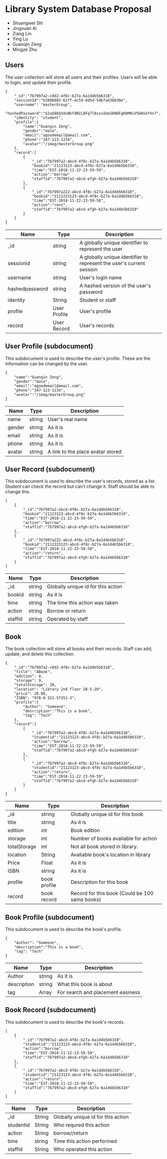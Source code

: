 # Library System Database Proposal

*  Shuangwei Shi
*  Jingxuan Ai
*  Ziang Lin
*  Ying Lu
*  Guanqin Zeng
*  Mingze Zhu

## Users

The user collection will store all users and their profiles. Users will be able to login, and update their profile.

```
{
    "_id":"7b7997a2-c0d2-4f8c-b27a-6a1d4b5b6310",
    "sessionId":"b3988882-627f-4c59-8d5d-54b7a43b030e",
    "username": "masterGroup",
    "hashedPassword":"$2a$08$XdvNkfdNIL8Fq7l8xsuIUeSbNOFgK0M0iV5HOskfVn7",
    "identity": "student",
    "profile":{       
        "name":"Guanqin Zeng",
        "gender":"male",
        "email":"agoodemail@amail.com",
        "phone":"347-123-1234",
        "avatar":"/imag/masterGroup.png"
    },
    "record":[
        {
            "_id":"7b7997a2-abcd-4f8c-b27a-6a1d4b5b6310",
            "bookid":"21123123-abcd-4f8c-b27a-6a1d4b5b6310",
            "time":"EST-2018-11-22-23-59-59",
            "action":"borrow"
            "staffid":"7b7997a2-abcd-efgh-b27a-6a1d4b5b6310"
        },
        {
            "_id":"7b7997a222-abcd-4f8c-b27a-6a1d4b5b6310",
            "bookid":"2112223123-abcd-4f8c-b27a-6a1d4b5b6310",
            "time":"EST-2018-11-22-23-59-58",
            "action":"rent",
            "staffid":"7b7997a2-abcd-efgh-b27a-6a1d4b5b6310"
        }
    ]
}
```

| Name           | Type         | Description                                                  |
| -------------- | ------------ | ------------------------------------------------------------ |
| _id            | string       | A globally unique identifier to represent the user           |
| sessionid      | string       | A globally unique identifier to represent the user's current session |
| username       | string       | User's login name                                            |
| hashedpassword | string       | A hashed version of the user's password                      |
| identity       | String       | Student or staff                                             |
| profile        | User Profile | User's profile                                               |
| record         | User Record  | User's records                                               |

## User Profile (subdocument)

This subdocument is used to describe the user's profile. These are the information can be changed by the user.

```
{
    "name":"Guanqin Zeng",
    "gender":"male",
    "email":"agoodemail@amail.com",
    "phone":"347-123-1234",
    "avatar":"/imag/masterGroup.png"
}
```

| Name   | Type   | Description                       |
| ------ | ------ | --------------------------------- |
| name   | string | User's real name                  |
| gender | string | As it is                          |
| email  | string | As it is                          |
| phone  | string | As it is                          |
| avatar | string | A link to the place avatar stored |

## User Record (subdocument)

This subdocument is used to describe the user's records, stored as a list. Student can check the record but can't change it. Staff should be able to change this.

```
[
    {
        "_id":"7b7997a2-abcd-4f8c-b27a-6a1d4b5b6310",
        "bookid":"21123123-abcd-4f8c-b27a-6a1d4b5b6310",
        "time":"EST-2018-11-22-23-59-59",
        "action":"borrow",
        "staffid":"7b7997a2-abcd-efgh-b27a-6a1d4b5b6310"
    },
    {
        "_id":"7b7997a222-abcd-4f8c-b27a-6a1d4b5b6310",
        "bookid":"2112223123-abcd-4f8c-b27a-6a1d4b5b6310",
        "time":"EST-2018-11-22-23-59-58",
        "action":"return",
        "staffid":"7b7997a2-abcd-efgh-b27a-6a1d4b5b6310"
    }
]
```

| Name       | Type   | Description                        |
| ---------- | ------ | ---------------------------------- |
| _id        | string | Globally unique id for this action |
| bookid     | string | As it is                           |
| time       | string | The time this action was taken     |
| action     | string | Borrow or return                   |
| staffid    | string | Operated by staff                  |

## Book

The book collection will store all books and their records. Staff can add, update, and delete this collection.

```
{
    "_id":"7b7997a2-c0d2-4f8c-b27a-6a1d4b5b6310",
    "title": "ABook",
    "edition": 4,
    "storage": 9,
    "totalStorage": 20,
    "location": "Library 2nd floor 2B-5-20",
    "price": 20.98,
    "ISBN": "978-0-321-57351-3",
    "profile":{
        "Author": "Someone",
        "description":"This is a book",
        "tag": "Tech"
    },
    "record":[
        {
            "_id":"7b7997a2-abcd-4f8c-b27a-6a1d4b5b6310",
            "studentid":"21123123-abcd-4f8c-b27a-6a1d4b5b6310",
            "action":"borrow",
            "time":"EST-2018-11-22-23-59-59",
            "staffid":"7b7997a2-abcd-efgh-b27a-6a1d4b5b6310"
        },
        {
            "_id":"7b7997a2-abcd-4f8c-b27a-6a1d4b5b6310",
            "studentid":"21123123-abcd-4f8c-b27a-6a1d4b5b6310",
            "action":"return",
            "time":"EST-2018-11-22-23-59-59",
            "staffid":"7b7997a2-abcd-efgh-b27a-6a1d4b5b6310"
        }
    ]
}
```

| Name         | Type         | Description                                    |
| ------------ | ------------ | ---------------------------------------------- |
| _id          | string       | Globally unique id for this book               |
| title        | string       | As it is                                       |
| edition      | int          | Book edition                                   |
| storage      | int          | Number of books avaliable for action           |
| totalStorage | int          | Not all book stored in library.                |
| location     | String       | Avaliable book's location in library           |
| Price        | Float        | As it is                                       |
| ISBN         | string       | As it is                                       |
| profile      | book profile | Description for this book                      |
| record       | book record  | Record for this book (Could be 100 same books) |

## Book Profile (subdocument)

This subdocument is used to describe the book's profile.

```
{
    "Author": "Someone",
    "description":"This is a book",
    "tag": "Tech"
}
```

| Name        | Type   | Description                       |
| ----------- | ------ | --------------------------------- |
| Author      | string | As it is                          |
| description | string | What this book is about           |
| tag         | Array | For search and placement easiness |

## Book Record (subdocument)

This subdocument is used to describe the book's records.

```
[
    {
        "_id":"7b7997a2-abcd-4f8c-b27a-6a1d4b5b6310",
        "studentid":"21123123-abcd-4f8c-b27a-6a1d4b5b6310",
        "action":"borrow",
        "time":"EST-2018-11-22-23-59-59",
        "staffid":"7b7997a2-abcd-efgh-b27a-6a1d4b5b6310"
    },
    {
        "_id":"7b7997a2-abcd-4f8c-b27a-6a1d4b5b6310",
        "studentid":"21123123-abcd-4f8c-b27a-6a1d4b5b6310",
        "action":"return",
        "time":"EST-2018-11-22-23-59-59",
        "staffid":"7b7997a2-abcd-efgh-b27a-6a1d4b5b6310"
    }
]
```

| Name      | Type   | Description                        |
| --------- | ------ | ---------------------------------- |
| _id       | String | Globally unique id for this action |
| studentid | String | Who requred this action            |
| action    | String | borrow//return                     |
| time      | string | Time this action performed         |
| staffid   | String | Who operated this action           |
